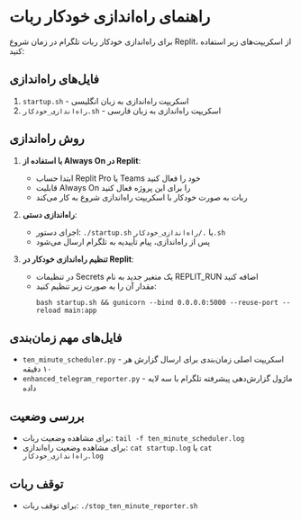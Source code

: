 # راهنمای راه‌اندازی خودکار ربات

برای راه‌اندازی خودکار ربات تلگرام در زمان شروع Replit، از اسکریپت‌های زیر استفاده کنید:

## فایل‌های راه‌اندازی
1. `startup.sh` - اسکریپت راه‌اندازی به زبان انگلیسی
2. `راه‌اندازی_خودکار.sh` - اسکریپت راه‌اندازی به زبان فارسی

## روش راه‌اندازی

1. **با استفاده از Always On در Replit**:
   - ابتدا حساب Replit Pro یا Teams خود را فعال کنید
   - قابلیت Always On را برای این پروژه فعال کنید
   - ربات به صورت خودکار با اسکریپت راه‌اندازی شروع به کار می‌کند

2. **راه‌اندازی دستی**:
   - اجرای دستور: `./startup.sh` یا `./راه‌اندازی_خودکار.sh`
   - پس از راه‌اندازی، پیام تأییدیه به تلگرام ارسال می‌شود

3. **تنظیم راه‌اندازی خودکار در Replit**:
   - در تنظیمات Secrets یک متغیر جدید به نام REPLIT_RUN اضافه کنید
   - مقدار آن را به صورت زیر تنظیم کنید:
     ```
     bash startup.sh && gunicorn --bind 0.0.0.0:5000 --reuse-port --reload main:app
     ```

## فایل‌های مهم زمان‌بندی
- `ten_minute_scheduler.py` - اسکریپت اصلی زمان‌بندی برای ارسال گزارش هر ۱۰ دقیقه
- `enhanced_telegram_reporter.py` - ماژول گزارش‌دهی پیشرفته تلگرام با سه لایه داده

## بررسی وضعیت
- برای مشاهده وضعیت ربات: `tail -f ten_minute_scheduler.log`
- برای مشاهده وضعیت راه‌اندازی: `cat startup.log` یا `cat راه‌اندازی_خودکار.log`

## توقف ربات
- برای توقف ربات: `./stop_ten_minute_reporter.sh`
